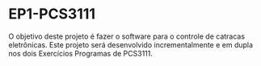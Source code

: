 # EP1-PCS3111
O objetivo deste projeto é fazer o software para o controle de catracas eletrônicas. Este projeto será desenvolvido incrementalmente e em dupla nos dois Exercícios Programas de PCS3111. 
